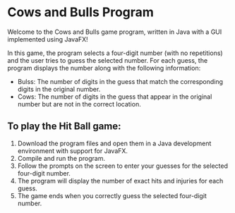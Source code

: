 # Cows and Bulls Program

Welcome to the  Cows and Bulls game program, written in Java with a GUI implemented using JavaFX!

In this game, the program selects a four-digit number (with no repetitions) and the user tries to guess the selected number. For each guess, the program displays the number along with the following information:

* Bulss: The number of digits in the guess that match the corresponding digits in the original number.
* Cows: The number of digits in the guess that appear in the original number but are not in the correct location.

## To play the Hit Ball game:

1. Download the program files and open them in a Java development environment with support for JavaFX.
2. Compile and run the program.
3. Follow the prompts on the screen to enter your guesses for the selected four-digit number.
4. The program will display the number of exact hits and injuries for each guess.
5. The game ends when you correctly guess the selected four-digit number.
